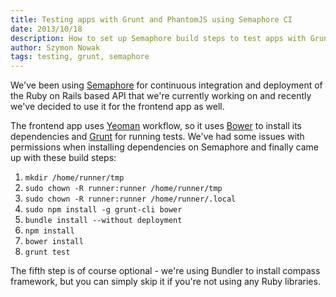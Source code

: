 ```yaml
---
title: Testing apps with Grunt and PhantomJS using Semaphore CI
date: 2013/10/18
description: How to set up Semaphore build steps to test apps with Grunt and PhantomJS
author: Szymon Nowak
tags: testing, grunt, semaphore
---
```


We've been using [Semaphore](https://semaphoreapp.com) for continuous integration and deployment of the Ruby on Rails based API that we're currently working on and recently we've decided to use it for the frontend app as well.

The frontend app uses [Yeoman](http://yeoman.io) workflow, so it uses [Bower](http://bower.io) to install its dependencies and [Grunt](http://gruntjs.com) for running tests. We've had some issues with permissions when installing dependencies on Semaphore and finally came up with these build steps:

1. `mkdir /home/runner/tmp`
2. `sudo chown -R runner:runner /home/runner/tmp`
3. `sudo chown -R runner:runner /home/runner/.local`
4. `sudo npm install -g grunt-cli bower`
5. `bundle install --without deployment`
6. `npm install`
7. `bower install`
8. `grunt test`

The fifth step is of course optional - we're using Bundler to install compass framework, but you can simply skip it if you're not using any Ruby libraries.
